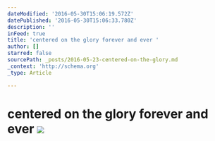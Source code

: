 ```yaml
---
dateModified: '2016-05-30T15:06:19.572Z'
datePublished: '2016-05-30T15:06:33.780Z'
description: ''
inFeed: true
title: 'centered on the glory forever and ever '
author: []
starred: false
sourcePath: _posts/2016-05-23-centered-on-the-glory.md
_context: 'http://schema.org'
_type: Article

---
```

# centered on the glory forever and ever ![](https://s3-us-west-2.amazonaws.com/the-grid-img/p/bbaa1d022853383b26a0afb11f7e92b927547173.jpg)